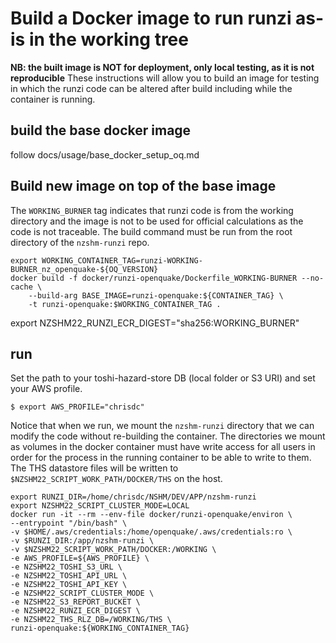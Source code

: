 # Build a Docker image to run runzi as-is in the working tree
**NB: the built image is NOT for deployment, only local testing, as it is not reproducible**
These instructions will allow you to build an image for testing in which the runzi code can be altered after build including while the container is running.

## build the base docker image
follow docs/usage/base_docker_setup_oq.md

## Build new image on top of the base image
The `WORKING_BURNER` tag indicates that runzi code is from the working directory and the image is not to be used for official calculations as the code is not traceable. The build command must be run from the root directory of the `nzshm-runzi` repo.
```
export WORKING_CONTAINER_TAG=runzi-WORKING-BURNER_nz_openquake-${OQ_VERSION} 
docker build -f docker/runzi-openquake/Dockerfile_WORKING-BURNER --no-cache \
    --build-arg BASE_IMAGE=runzi-openquake:${CONTAINER_TAG} \
    -t runzi-openquake:$WORKING_CONTAINER_TAG .
```

export NZSHM22_RUNZI_ECR_DIGEST="sha256:WORKING_BURNER"

## run
Set the path to your toshi-hazard-store DB (local folder or S3 URI) and set your AWS profile.
```
$ export AWS_PROFILE="chrisdc"
```

Notice that when we run, we mount the `nzshm-runzi` directory that we can modify the code without re-building the container. The directories we mount as volumes in the docker container must have write access for all users in order for the process in the running container to be able to write to them. The THS datastore files will be written to `$NZSHM22_SCRIPT_WORK_PATH/DOCKER/THS` on the host.
```
export RUNZI_DIR=/home/chrisdc/NSHM/DEV/APP/nzshm-runzi
export NZSHM22_SCRIPT_CLUSTER_MODE=LOCAL
docker run -it --rm --env-file docker/runzi-openquake/environ \
--entrypoint "/bin/bash" \
-v $HOME/.aws/credentials:/home/openquake/.aws/credentials:ro \
-v $RUNZI_DIR:/app/nzshm-runzi \
-v $NZSHM22_SCRIPT_WORK_PATH/DOCKER:/WORKING \
-e AWS_PROFILE=${AWS_PROFILE} \
-e NZSHM22_TOSHI_S3_URL \
-e NZSHM22_TOSHI_API_URL \
-e NZSHM22_TOSHI_API_KEY \
-e NZSHM22_SCRIPT_CLUSTER_MODE \
-e NZSHM22_S3_REPORT_BUCKET \
-e NZSHM22_RUNZI_ECR_DIGEST \
-e NZSHM22_THS_RLZ_DB=/WORKING/THS \
runzi-openquake:${WORKING_CONTAINER_TAG}
```
